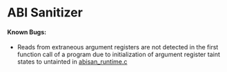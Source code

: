 # ABI Sanitizer

#### Known Bugs:
- Reads from extraneous argument registers are not detected in the first function call of a program due to initialization of argument register taint states to untainted in [abisan_runtime.c](https://github.com/Denbox/abisan/blob/93148cb0cf7e67b8e48f2a88489d3fad76242a7d/abisan_runtime.c)
